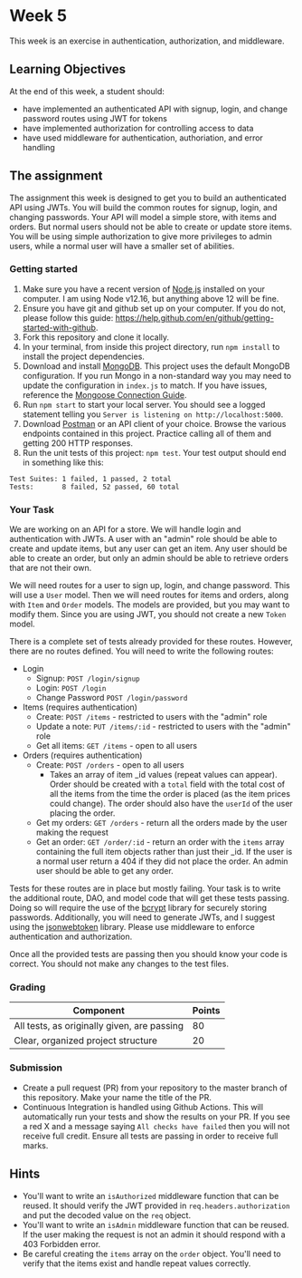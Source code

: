 # Week 5

This week is an exercise in authentication, authorization, and middleware. 

## Learning Objectives

At the end of this week, a student should:
- have implemented an authenticated API with signup, login, and change password routes using JWT for tokens
- have implemented authorization for controlling access to data
- have used middleware for authentication, authoriation, and error handling

## The assignment

The assignment this week is designed to get you to build an authenticated API using JWTs. You will build the common routes for signup, login, and changing passwords. Your API will model a simple store, with items and orders. But normal users should not be able to create or update store items. You will be using simple authorization to give more privileges to admin users, while a normal user will have a smaller set of abilities.

### Getting started

1. Make sure you have a recent version of [Node.js](https://nodejs.org/en/download/) installed on your computer. I am using Node v12.16, but anything above 12 will be fine.
2. Ensure you have git and github set up on your computer. If you do not, please follow this guide: https://help.github.com/en/github/getting-started-with-github.
3. Fork this repository and clone it locally. 
4. In your terminal, from inside this project directory, run `npm install` to install the project dependencies.
5. Download and install [MongoDB](https://www.mongodb.com/try/download/community). This project uses the default MongoDB configuration. If you run Mongo in a non-standard way you may need to update the configuration in `index.js` to match. If you have issues, reference the [Mongoose Connection Guide](https://mongoosejs.com/docs/connections.html).
6. Run `npm start` to start your local server. You should see a logged statement telling you `Server is listening on http://localhost:5000`.
7. Download [Postman](https://www.postman.com/) or an API client of your choice. Browse the various endpoints contained in this project. Practice calling all of them and getting 200 HTTP responses.
8. Run the unit tests of this project: `npm test`. Your test output should end in something like this:
```
Test Suites: 1 failed, 1 passed, 2 total
Tests:       8 failed, 52 passed, 60 total
```

### Your Task

We are working on an API for a store. We will handle login and authentication with JWTs. A user with an "admin" role should be able to create and update items, but any user can get an item. Any user should be able to create an order, but only an admin should be able to retrieve orders that are not their own.

We will need routes for a user to sign up, login, and change password. This will use a `User` model. Then we will need routes for items and orders, along with `Item` and `Order` models. The models are provided, but you may want to modify them. Since you are using JWT, you should not create a new `Token` model.

There is a complete set of tests already provided for these routes. However, there are no routes defined. You will need to write the following routes:

- Login
  - Signup: `POST /login/signup`
  - Login: `POST /login`
  - Change Password `POST /login/password`
- Items (requires authentication)
  - Create: `POST /items` - restricted to users with the "admin" role
  - Update a note: `PUT /items/:id` - restricted to users with the "admin" role
  - Get all items: `GET /items` - open to all users
- Orders (requires authentication)
  - Create: `POST /orders` - open to all users
    - Takes an array of item _id values (repeat values can appear). Order should be created with a `total` field with the total cost of all the items from the time the order is placed (as the item prices could change). The order should also have the `userId` of the user placing the order. 
  - Get my orders: `GET /orders` - return all the orders made by the user making the request
  - Get an order: `GET /order/:id` - return an order with the `items` array containing the full item objects rather than just their _id. If the user is a normal user return a 404 if they did not place the order. An admin user should be able to get any order.

Tests for these routes are in place but mostly failing. Your task is to write the additional route, DAO, and model code that will get these tests passing. Doing so will require the use of the [bcrypt](https://www.npmjs.com/package/bcrypt) library for securely storing passwords. Additionally, you will need to generate JWTs, and I suggest using the [jsonwebtoken](https://www.npmjs.com/package/jsonwebtoken) library. Please use middleware to enforce authentication and authorization.

Once all the provided tests are passing then you should know your code is correct. You should not make any changes to the test files.


### Grading

Component | Points
--------- | --------
All tests, as originally given, are passing | 80
Clear, organized project structure | 20

### Submission

- Create a pull request (PR) from your repository to the master branch of this repository. Make your name the title of the PR. 
- Continuous Integration is handled using Github Actions. This will automatically run your tests and show the results on your PR. If you see a red X and a message saying `All checks have failed` then you will not receive full credit. Ensure all tests are passing in order to receive full marks.

## Hints

- You'll want to write an `isAuthorized` middleware function that can be reused. It should verify the JWT provided in `req.headers.authorization` and put the decoded value on the `req` object.
- You'll want to write an `isAdmin` middleware function that can be reused. If the user making the request is not an admin it should respond with a 403 Forbidden error.
- Be careful creating the `items` array on the `order` object. You'll need to verify that the items exist and handle repeat values correctly.